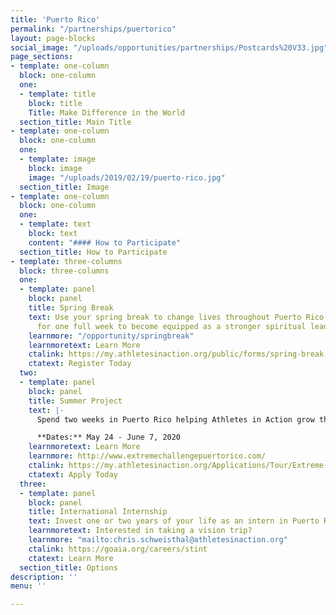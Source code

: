```yaml
---
title: 'Puerto Rico'
permalink: "/partnerships/puertorico"
layout: page-blocks
social_image: "/uploads/opportunities/partnerships/Postcards%20V33.jpg"
page_sections:
- template: one-column
  block: one-column
  one:
  - template: title
    block: title
    Title: Make Difference in the World
  section_title: Main Title
- template: one-column
  block: one-column
  one:
  - template: image
    block: image
    image: "/uploads/2019/02/19/puerto-rico.jpg"
  section_title: Image
- template: one-column
  block: one-column
  one:
  - template: text
    block: text
    content: "#### How to Participate"
  section_title: How to Participate
- template: three-columns
  block: three-columns
  one:
  - template: panel
    block: panel
    title: Spring Break
    text: Use your spring break to change lives throughout Puerto Rico. Immerse yourself
      for one full week to become equipped as a stronger spiritual leader.
    learnmore: "/opportunity/springbreak"
    learnmoretext: Learn More
    ctalink: https://my.athletesinaction.org/public/forms/spring-break.aspx
    ctatext: Register Today
  two:
  - template: panel
    block: panel
    title: Summer Project
    text: |-
      Spend two weeks in Puerto Rico helping Athletes in Action grow the existing sport ministry presence.

      **Dates:** May 24 - June 7, 2020
    learnmoretext: Learn More
    learnmore: http://www.extremechallengepuertorico.com/
    ctalink: https://my.athletesinaction.org/Applications/Tour/Extreme-Challenge-Puerto-Rico/default.aspx
    ctatext: Apply Today
  three:
  - template: panel
    block: panel
    title: International Internship
    text: Invest one or two years of your life as an intern in Puerto Rico
    learnmoretext: Interested in taking a vision trip?
    learnmore: "mailto:chris.schweisthal@athletesinaction.org"
    ctalink: https://goaia.org/careers/stint
    ctatext: Learn More
  section_title: Options
description: ''
menu: ''

---
```

